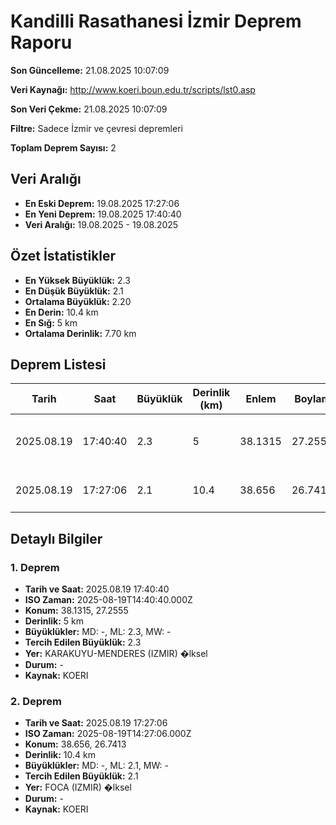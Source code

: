 # Kandilli Rasathanesi İzmir Deprem Raporu

**Son Güncelleme:** 21.08.2025 10:07:09

**Veri Kaynağı:** http://www.koeri.boun.edu.tr/scripts/lst0.asp

**Son Veri Çekme:** 21.08.2025 10:07:09

**Filtre:** Sadece İzmir ve çevresi depremleri

**Toplam Deprem Sayısı:** 2

## Veri Aralığı

- **En Eski Deprem:** 19.08.2025 17:27:06
- **En Yeni Deprem:** 19.08.2025 17:40:40
- **Veri Aralığı:** 19.08.2025 - 19.08.2025

## Özet İstatistikler

- **En Yüksek Büyüklük:** 2.3
- **En Düşük Büyüklük:** 2.1
- **Ortalama Büyüklük:** 2.20
- **En Derin:** 10.4 km
- **En Sığ:** 5 km
- **Ortalama Derinlik:** 7.70 km

## Deprem Listesi

| Tarih | Saat | Büyüklük | Derinlik (km) | Enlem | Boylam | Konum | Durum |
|-------|------|----------|---------------|-------|--------|-------|-------|
| 2025.08.19 | 17:40:40 | 2.3 | 5 | 38.1315 | 27.2555 | KARAKUYU-MENDERES (IZMIR) �lksel | - |
| 2025.08.19 | 17:27:06 | 2.1 | 10.4 | 38.656 | 26.7413 | FOCA (IZMIR) �lksel | - |

## Detaylı Bilgiler

### 1. Deprem

- **Tarih ve Saat:** 2025.08.19 17:40:40
- **ISO Zaman:** 2025-08-19T14:40:40.000Z
- **Konum:** 38.1315, 27.2555
- **Derinlik:** 5 km
- **Büyüklükler:** MD: -, ML: 2.3, MW: -
- **Tercih Edilen Büyüklük:** 2.3
- **Yer:** KARAKUYU-MENDERES (IZMIR) �lksel
- **Durum:** -
- **Kaynak:** KOERI

### 2. Deprem

- **Tarih ve Saat:** 2025.08.19 17:27:06
- **ISO Zaman:** 2025-08-19T14:27:06.000Z
- **Konum:** 38.656, 26.7413
- **Derinlik:** 10.4 km
- **Büyüklükler:** MD: -, ML: 2.1, MW: -
- **Tercih Edilen Büyüklük:** 2.1
- **Yer:** FOCA (IZMIR) �lksel
- **Durum:** -
- **Kaynak:** KOERI

